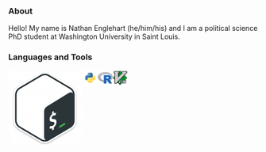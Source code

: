 ### About
Hello! My name is Nathan Englehart (he/him/his) and I am a political science PhD student at Washington University in Saint Louis.

### Languages and Tools
[<img align="left" alt="Bash" src="bash.png" />](https://github.com/nathanenglehart)
[<img align="left" alt="Python" width="30px" height="30px" src="https://raw.githubusercontent.com/github/explore/80688e429a7d4ef2fca1e82350fe8e3517d3494d/topics/python/python.png" />](https://github.com/nathanenglehart)
[<img align="left" alt="R" width="30px" height="30px" src="https://raw.githubusercontent.com/github/explore/80688e429a7d4ef2fca1e82350fe8e3517d3494d/topics/r/r.png" />](https://github.com/nathanenglehart)
[<img align="left" alt="Vim" width="30px" height="30px" src="https://raw.githubusercontent.com/github/explore/80688e429a7d4ef2fca1e82350fe8e3517d3494d/topics/vim/vim.png" />](https://github.com/nathanenglehart)
